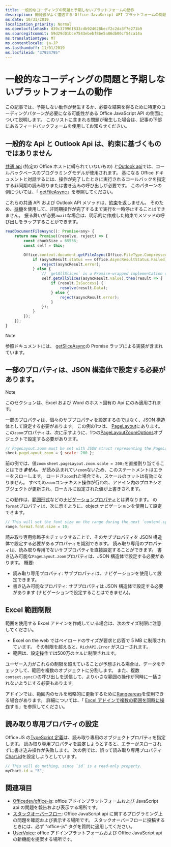 ```yaml
---
title: 一般的なコーディングの問題と予期しないプラットフォームの動作
description: 開発者がよく遭遇する Office JavaScript API プラットフォームの問題の一覧です。
ms.date: 10/31/2019
localization_priority: Normal
ms.openlocfilehash: d39c379961833cdb924628becf2c2da3f7e271b9
ms.sourcegitcommit: 59d29d01bce7543ebebf86e5a86db00cf54ca14a
ms.translationtype: MT
ms.contentlocale: ja-JP
ms.lasthandoff: 11/01/2019
ms.locfileid: "37924795"
---
```

# <a name="common-coding-issues-and-unexpected-platform-behaviors"></a>一般的なコーディングの問題と予期しないプラットフォームの動作

この記事では、予期しない動作が発生するか、必要な結果を得るために特定のコーディングパターンが必要になる可能性がある Office JavaScript API の側面について説明します。 このリストに含まれる問題が発生した場合は、記事の下部にあるフィードバックフォームを使用してお知らせください。

## <a name="common-apis-and-outlook-apis-are-not-promise-based"></a>一般的な Api と Outlook Api は、約束に基づくものではありません

[共通 api](/javascript/api/office) (特定の Office ホストに縛られていないもの) と[Outlook api](/javascript/api/outlook)では、コールバックベースのプログラミングモデルが使用されます。 基になる Office ドキュメントと対話するには、操作が完了したときに実行されるコールバックを指定する非同期の読み取りまたは書き込みの呼び出しが必要です。 このパターンの例については、「 [getFileAsync](/javascript/api/office/office.document#getfileasync-filetype--options--callback-)」を参照してください。

これらの共通 API および Outlook API メソッドは、[約束](https://developer.mozilla.org/docs/Web/JavaScript/Reference/Global_Objects/Promise)を返しません。 そのため、[待機](https://developer.mozilla.org/docs/Web/JavaScript/Reference/Operators/await)を使用して、非同期操作が完了するまで実行を一時停止することはできません。 振る舞いが必要`await`な場合は、明示的に作成した約束でメソッドの呼び出しをラップすることができます。

```js
readDocumentFileAsync(): Promise<any> {
    return new Promise((resolve, reject) => {
        const chunkSize = 65536;
        const self = this;

        Office.context.document.getFileAsync(Office.FileType.Compressed, { sliceSize: chunkSize }, (asyncResult) => {
            if (asyncResult.status === Office.AsyncResultStatus.Failed) {
                reject(asyncResult.error);
            } else {
                // `getAllSlices` is a Promise-wrapped implementation of File.getSliceAsync.
                self.getAllSlices(asyncResult.value).then(result => {
                    if (result.IsSuccess) {
                        resolve(result.Data);
                    } else {
                        reject(asyncResult.error);
                    }
                });
            }
        });
    });
}
```

> [!NOTE]
> 参照ドキュメントには、 [getSliceAsync](/javascript/api/office/office.file#getsliceasync-sliceindex--callback-)の Promise ラップによる実装が含まれています。

## <a name="some-properties-must-be-set-with-json-structs"></a>一部のプロパティは、JSON 構造体で設定する必要があります。

> [!NOTE]
> このセクションは、Excel および Word のホスト固有の Api にのみ適用されます。

一部のプロパティは、個々のサブプロパティを設定するのではなく、JSON 構造体として設定する必要があります。 この例の1つは、 [PageLayout](/javascript/api/excel/excel.pagelayout)にあります。 この`zoom`プロパティは、次に示すように、1つの[PageLayoutZoomOptions](/javascript/api/excel/excel.pagelayoutzoomoptions)オブジェクトで設定する必要があります。

```js
// PageLayout.zoom must be set with JSON struct representing the PageLayoutZoomOptions object.
sheet.pageLayout.zoom = { scale: 200 };
```

前の例では、値`zoom` `sheet.pageLayout.zoom.scale = 200;`を直接割り当てることはでき***ません***。 が読み込まれてい`zoom`ないため、このステートメントはエラーをスローします。 ロードさ`zoom`れた場合でも、スケールのセットは有効になりません。 すべての`zoom`コンテキスト操作が行われ、アドイン内のプロキシオブジェクトが更新され、ローカルに設定された値が上書きされます。

この動作は、[範囲形式](/javascript/api/excel/excel.range#format)などの[ナビゲーションプロパティ](../excel/excel-add-ins-advanced-concepts.md#scalar-and-navigation-properties)とは異なります。 の`format`プロパティは、次に示すように、object ナビゲーションを使用して設定できます。

```js
// This will set the font size on the range during the next `content.sync()`.
range.format.font.size = 10;
```

読み取り専用修飾子をチェックすることで、そのサブプロパティを JSON 構造体で設定する必要があるプロパティを識別できます。 読み取り専用のプロパティは、読み取り専用でないサブプロパティを直接設定することができます。 書き込み可能な`PageLayout.zoom`プロパティは、JSON 構造体で設定する必要があります。 概要:

- 読み取り専用プロパティ: サブプロパティは、ナビゲーションを使用して設定できます。
- 書き込み可能なプロパティ: サブプロパティは JSON 構造体で設定する必要があります (ナビゲーションで設定することはできません)。

## <a name="excel-range-limits"></a>Excel 範囲制限

範囲を使用する Excel アドインを作成している場合は、次のサイズ制限に注意してください。

- Excel on the web ではペイロードのサイズが要求と応答で 5 MB に制限されています。 その制限を超えると、`RichAPI.Error` がスローされます。
- 範囲は、設定操作では500万のセルに制限されます。

ユーザー入力がこれらの制限を超えていることが予想される場合は、データをチェックして、範囲を複数のオブジェクトに分割します。 また、複数`context.sync()`の呼び出しを送信して、より小さな範囲の操作が同時に一括されないようにする必要もあります。

アドインでは、範囲内のセルを戦略的に更新するために[Rangeareas](/javascript/api/excel/excel.rangeareas)を使用できる場合があります。 詳細については、「 [Excel アドインで複数の範囲を同時に操作](../excel/excel-add-ins-multiple-ranges.md)する」を参照してください。

## <a name="setting-read-only-properties"></a>読み取り専用プロパティの設定

Office JS の[TypeScript 定義](/referencing-the-javascript-api-for-office-library-from-its-cdn.md)は、読み取り専用のオブジェクトプロパティを指定します。 読み取り専用プロパティを設定しようとすると、エラーがスローされずに書き込み操作が失敗します。 次の例では、誤って読み取り専用プロパティ[Chart.id](/javascript/api/excel/excel.chart#id)を設定しようとしています。

```js
// This will do nothing, since `id` is a read-only property.
myChart.id = "5";
```

## <a name="see-also"></a>関連項目

- [Officedev/office-js](https://github.com/OfficeDev/office-js/issues): office アドインプラットフォームおよび JavaScript api の問題を報告および表示する場所です。
- [スタックオーバーフロー](https://stackoverflow.com/questions/tagged/office-js): Office JavaScript api に関するプログラミング上の問題を確認および表示する場所です。 スタックオーバーフローに投稿するときには、必ず "office-js" タグを質問に適用してください。
- [UserVoice](https://officespdev.uservoice.com/): office アドインプラットフォームおよび Office JavaScript api の新機能を提案する場所です。
